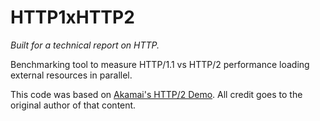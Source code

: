 # HTTP1xHTTP2

_Built for a technical report on HTTP._

Benchmarking tool to measure HTTP/1.1 vs HTTP/2 performance loading external resources in parallel.

This code was based on [Akamai's HTTP/2 Demo](https://http2.akamai.com/demo). All credit goes to the original author of that content.
